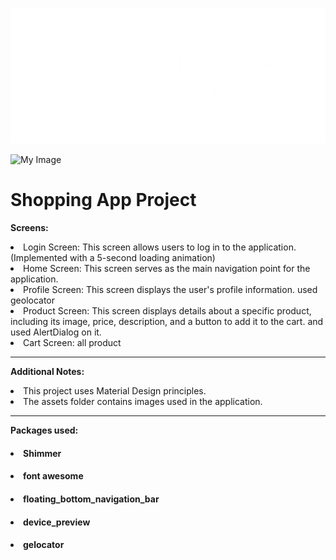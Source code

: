 ![My Image](./assets/img_Tuwaiq.png)


![My Image](./assets/shopping_app_vid.gif)

# Shopping App Project 

**Screens:**

<li>Login Screen: This screen allows users to log in to the application. (Implemented with a 5-second loading animation)
<li>Home Screen: This screen serves as the main navigation point for the application.
<li>Profile Screen: This screen displays the user's profile information. used geolocator  
<li>Product Screen: This screen displays details about a specific product, including its image, price, description, and a button to add it to the cart. and used AlertDialog on it.
<li>Cart Screen: all product



<hr>

**Additional Notes:**
<li> This project uses Material Design principles.
<li>The assets folder contains images used in the application.
<hr>

**Packages used:**
#### <li>Shimmer
#### <li>font awesome 
#### <li>floating_bottom_navigation_bar 
#### <li>device_preview
#### <li>gelocator
